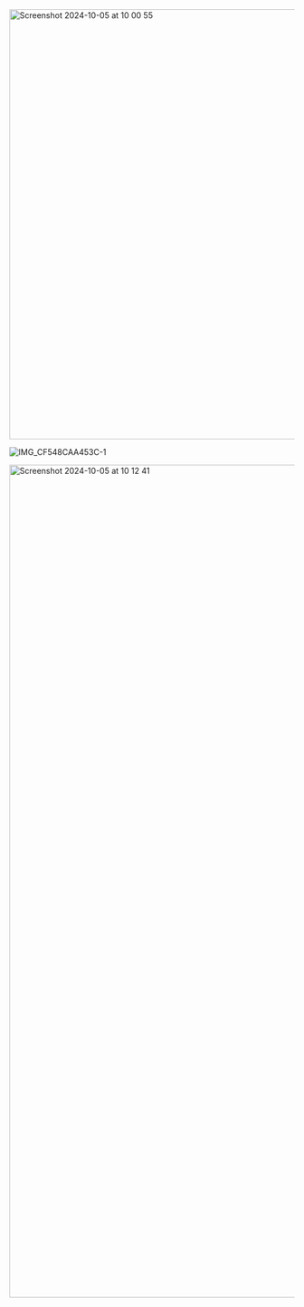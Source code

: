 <img width="759" alt="Screenshot 2024-10-05 at 10 00 55" src="https://github.com/user-attachments/assets/9c84b856-eac1-4792-a3e7-0e87cf8d8b2a">

![IMG_CF548CAA453C-1](https://github.com/user-attachments/assets/1eb1dfa8-e646-4a1b-9871-43f05cae0f52)

<img width="1470" alt="Screenshot 2024-10-05 at 10 12 41" src="https://github.com/user-attachments/assets/3128cd83-7bfa-4091-ad7a-199073be1ed4">
